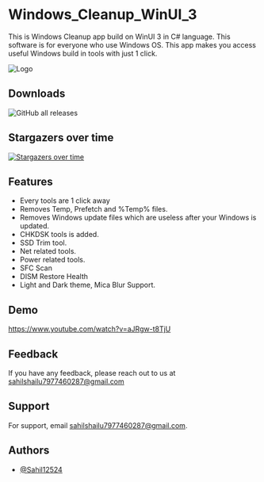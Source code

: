 
# Windows_Cleanup_WinUI_3

This is Windows Cleanup app build on WinUI 3 in C# language. This software is for everyone who use Windows OS. This app makes you access useful Windows build in tools with just 1 click.


![Logo](https://repository-images.githubusercontent.com/639131780/db8d3de9-dc0e-4abb-968d-ccb75c2b67e4)


## Downloads

![GitHub all releases](https://img.shields.io/github/downloads/Sahil12524/Windows_Cleanup_WinUI_3/total?style=for-the-badge)


## Stargazers over time

[![Stargazers over time](https://starchart.cc/Sahil12524/Windows_Cleanup_WinUI_3.svg)](https://starchart.cc/Sahil12524/Windows_Cleanup_WinUI_3)


## Features

- Every tools are 1 click away
- Removes Temp, Prefetch and %Temp% files.
- Removes Windows update files which are useless after your Windows is updated.
- CHKDSK tools is added.
- SSD Trim tool.
- Net related tools.
- Power related tools.
- SFC Scan
- DISM Restore Health
- Light and Dark theme, Mica Blur Support.


## Demo

https://www.youtube.com/watch?v=aJRgw-t8TjU


## Feedback

If you have any feedback, please reach out to us at sahilshailu7977460287@gmail.com


## Support

For support, email sahilshailu7977460287@gmail.com.


## Authors

- [@Sahil12524](https://www.github.com/Sahil12524)

